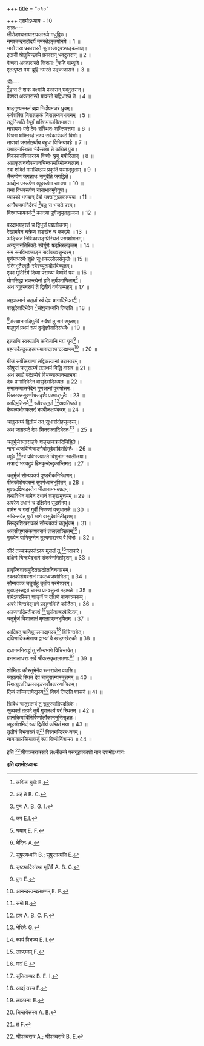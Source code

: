 +++
title = "०१०"

+++
दशमोऽध्यायः - 10  
शक्रः---  
क्षीरोदमथनायासफलरूपे मधुद्विषः।  
नमश्चन्द्रसहोदर्यै नमस्तेऽमृतयोनये ॥ 1 ॥  
भावोत्तराः प्रकारास्ते श्रुतास्त्वद्वक्त्रपङ्कजात्।  
इदानीं श्रोतुमिच्छामि प्रकारान् भवदुत्तरान् ॥ 2 ॥  
वैष्णवा अवतारास्ते किंरूपाः [^1]कति वाम्बुजे।  
एतत्पृष्टा मया ब्रूहि नमस्ते पङ्कजासने ॥ 3 ॥  

[^1]: कथिता बुधैः E. 
  
श्रीः---  
[^2]हन्त ते शक्र वक्ष्यामि प्रकारान् भवदुत्तरान्।  
वैष्णवा अवतारास्ते यावन्तो यद्विधाश्च ते ॥ 4 ॥  

[^2]: अहं ते B. C. 
  
षाड्‌गुण्यममलं ब्रह्म निर्दोषमजरं ध्रुवम्।  
सर्वशक्ति निरातङ्कं निरालम्बनभावनम् ॥ 5 ॥  
तदुन्मिषति वैपूर्वं शक्तिमच्छक्तिभावतः।  
नारायणः परो देवः संस्थितः शक्तिमत्तया ॥ 6 ॥  
स्थिरा शक्तिरहं तस्य सर्वकार्यकरी विभोः।  
तावावां जगतोऽर्थाय बहुधा विक्रियावहे ॥ 7 ॥  
यथाहमास्थिता भेदैस्तथा ते कथितं पुरा।  
विकारानविकारस्य विष्णोः श्रृणु मयोदितान् ॥ 8 ॥  
अप्राकृताननौपम्यानचिन्तयमहिमोज्ज्वलान्।  
स्वां शक्तिं मामधिष्ठाय प्रकृतिं परमाद्भुताम् ॥ 9 ॥  
त्रैरूप्येण जगन्नाथः समुदेति जगद्धिते।  
आद्येन पररूपेण व्यूहरूपेण चाप्यथ ॥ 10 ॥  
तथा विभवरूपेण नानाभावमुपेयुषा।  
व्यापको भगवान् देवो भक्तानुग्रहकाम्यया ॥ 11 ॥  
अनौपम्यमनिर्दश्यं [^3]वपुः स भजते परम्।  
विश्वाप्यायनकं[^4] कान्त्या पूर्णेन्द्वयुततुल्यया ॥ 12 ॥  

[^3]: पुनः A. B. G. I. 
  

[^4]: करं E.I. 
  
वरदाभयहस्तं च द्विभुजं पद्मलोचनम्।  
रेखामयेन चक्रेण शङ्खेन च करद्वये ॥ 13 ॥  
अङ्कितं निर्विकाराङ्‌घ्रिस्थितं परमशोभनम्।  
अन्यूनानतिरिक्तैः स्वैर्गुणैः षड्‌भिरलंकृतम् ॥ 14 ॥  
समं समविभक्ताङ्नं सर्वावयवसुन्दरम्।  
पूर्णमाभरणैः शुभ्रैः सुधाकल्लोलसंकुलैः ॥ 15 ॥  
रश्मिभूतैरमूर्तैः स्वैरच्युताद्यैरविच्युतम्।  
एका मूर्तिरियं दिव्या पराख्या वैष्णवी परा ॥ 16 ॥  
योगसिद्धा भजन्त्येनां हृदि तुर्यपदाश्रिताम्[^5]।  
अथ व्यूहस्बरूपं ते द्वितीयं वर्णयाम्यहम् ॥ 17 ॥  

[^5]: श्रयाम् E. F. 
  
व्यूह्यात्मानं चतुर्धा स्वं देवः प्रागादिभेदतः[^6]।  
वासुदेवादिभेदेन [^7]सौषुप्ताध्वनि तिष्ठति ॥ 18 ॥  

[^6]: भेदिनः A. 
  

[^7]: सुषुप्त्यध्वनि B.; सुषुप्तात्मनि E. 
  
[^8]संस्थानमादिमूर्तेर्वै सर्वेषां तु समं स्मृतम्।  
षड्‌गुणं प्रथमं रूपं द्वन्द्वैर्ज्ञानादिसंभवैः ॥ 19 ॥  

[^8]: सृष्ट्यादिसंस्था मूर्तिर्वै A. B. C. 
  
इतराणि स्वरूपाणि कथितानि मया पुरा[^9]।  
वह्न्यर्केन्दुसहस्राभमानन्दास्पन्दलक्षणम्[^10] ॥ 20 ॥  

[^9]: पुनः E. 
  

[^10]: आनन्दस्पन्दलक्षणम् E. F. 
  
बीजं सर्वक्रियाणां तद्विकल्पानां तदास्पदम्।  
सौषुप्तं चातुरात्म्यं तत्प्रथमं विद्धि वासव ॥ 21 ॥  
अथ स्वाप्रे पदेऽप्येवं विभज्यात्मानमात्मना।  
देवः प्रागादिभेदेन वासुदेवादिरूपतः ॥ 22 ॥  
समासव्यासभेदेन गुणआनां पुरुषोत्तमः।  
सितरक्तसुवर्णाभ्रसदृशैः परमाद्भुतैः ॥ 23 ॥  
आदिमूतिसमै[^11] रूपैश्चतुर्धा [^12]व्यवतिष्ठते।  
कैवल्यभोगफलदं भवबीजक्षयंकरम् ॥ 24 ॥  

[^11]: समो B. 
  

[^12]: ह्यव A. B. C. F. 
  
चातुरात्म्यं द्वितीयं तत् सुधासंदोहसुन्दरम्।  
अथ जाग्रत्पदे देवः सितरक्तादिभेदतः[^13] ॥ 25 ॥  

[^13]: भेदितैः G. 
  
चतुर्भुजैरुदाराङ्गैः शङ्खचक्रादिचिह्नितैः।  
नानाध्वजविचित्राङ्गैर्वासुदेवादिसंज्ञितैः ॥ 26 ॥  
व्यूहैः [^14]स्वं प्रविभज्यास्ते विभुर्नाम स्वलीलया।  
तत्राद्यं भगवद्रूपं हिमकुन्देन्दुकान्तिमत् ॥ 27 ॥  

[^14]: स्वयं विभज्य E. I. 
  
चतुर्भुजं सौम्यवक्त्रं पुण्डरीकनिभेक्षणम्।  
पीतकौशेयवसनं सुपर्णध्वजभूषितम् ॥ 28 ॥  
मुक्यदक्षिणहस्तेन भीतानामभयप्रदम्।  
तथाविधेन वामेन दधानं शङ्खमुत्तमम् ॥ 29 ॥  
अपरेण दधानं च दक्षिणेन सुदर्शनम्।  
वामेन च गदां गुर्वीं निषण्णां वसुधातले ॥ 30 ॥  
संचिन्तयेत् पुरो भागे वासुदेवमितीदृशम्।  
सिन्दूरशिखराकारं सौम्यवक्त्रं चतुर्भुजम् ॥ 31 ॥  
अतसीपुष्पसंकाशवसनं ताललाञ्छितम्[^15]।  
मुख्येन पाणियुग्मेन तुल्यमाद्यस्य वै विभोः ॥ 32 ॥  

[^15]: लाञ्छनम् F. 
  
सीरं तच्चक्रहस्तेऽस्य मुसलं तु [^16]गदाकरे।  
दक्षिणे चिन्दयेद्भागे संकर्षणमितीदृशम् ॥ 33 ॥  

[^16]: गदां E. 
  
प्रावृण्निशासमुदितखद्योतनिचयप्रभम्।  
रक्तकौशेयवसनं मकरध्वजशोभितम् ॥ 34 ॥  
सौम्यवक्त्रं चतुर्बाहुं तृतीयं परमेश्वरम्।  
मुख्यहस्तद्वयं चास्य प्राग्वत्तुल्यं महामते ॥ 35 ॥  
वामेऽपरस्मिन् शार्ङ्गं च दक्षिणे बाणपञ्चकम्।  
अपरे चिन्तयेद्भागे प्रद्युम्नमिति कीर्तितम् ॥ 36 ॥  
अञ्जनाद्रिप्रतीकाशं [^17]सुपीताम्बरवेष्टितम्।  
चतुर्भुजं विशालाक्षं मृगलाञ्छनभूषितम् ॥ 37 ॥  

[^17]: सुसिताम्बर B. E. I. 
  
आदिवत् पाणियुगलमाद्यमस्य[^18] विचिन्तयेत्।  
दक्षिणादिक्रमेणाथ द्वाभ्यां वै खड्‌गखेटकौ ॥ 38 ॥  

[^18]: आद्यं तस्य F. 
  
दधानमनिरुद्धं तु सौम्यभागे विचिन्तयेत्।  
वनमालाधराः सर्वे श्रीवत्सकृतलक्षणाः[^19] ॥ 39 ॥  

[^19]: लाञ्छनाः E. 
  
शोभिताः कौस्तुभेनैव रत्नराजेन वक्षसि।  
जाग्रत्पदे स्थितं देवं चातुरात्म्यमनुत्तमम् ॥ 40 ॥  
स्थित्युत्पत्तिप्रलयकृत्सर्वोपकरणान्वितम्।  
दिव्यं तच्चिन्तयेद्यस्य[^20] विश्वं तिष्ठति शासने ॥ 41 ॥  

[^20]: चिन्तयेत्तस्य A. B. 
  
त्रिविधं चातुरात्म्यं तु सुषुप्त्यादिपदत्रिके।  
सुव्यक्तं तत्पदे तुर्ये गुणलक्ष्यं परं स्थितम् ॥ 42 ॥  
ज्ञानक्रियादिभिर्विष्णोर्लोकाननुसिसृक्षतः।  
व्यूहसंज्ञमिदं रूपं द्वितीयं कथितं मया ॥ 43 ॥  
तृतीयं विभवाख्यं तु[^21] विश्वमन्दिरमध्यगम्।  
नानाकारक्रियाकर्तृ रूपं विष्णोर्निशामय ॥ 44 ॥  

[^21]: तं F. 
  
इति [^22]श्रीपाञ्चरात्रसारे लक्ष्मीतन्त्रे परव्यूहप्रकाशो नाम दशमोऽध्यायः  

[^22]: श्रीपञ्चरात्र A.; श्रीपञ्चरात्रे B. E. 
  
********इति दशमोऽध्यायः********